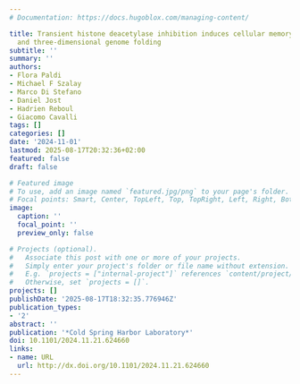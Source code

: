 ```yaml
---
# Documentation: https://docs.hugoblox.com/managing-content/

title: Transient histone deacetylase inhibition induces cellular memory of gene expression
  and three-dimensional genome folding
subtitle: ''
summary: ''
authors:
- Flora Paldi
- Michael F Szalay
- Marco Di Stefano
- Daniel Jost
- Hadrien Reboul
- Giacomo Cavalli
tags: []
categories: []
date: '2024-11-01'
lastmod: 2025-08-17T20:32:36+02:00
featured: false
draft: false

# Featured image
# To use, add an image named `featured.jpg/png` to your page's folder.
# Focal points: Smart, Center, TopLeft, Top, TopRight, Left, Right, BottomLeft, Bottom, BottomRight.
image:
  caption: ''
  focal_point: ''
  preview_only: false

# Projects (optional).
#   Associate this post with one or more of your projects.
#   Simply enter your project's folder or file name without extension.
#   E.g. `projects = ["internal-project"]` references `content/project/deep-learning/index.md`.
#   Otherwise, set `projects = []`.
projects: []
publishDate: '2025-08-17T18:32:35.776946Z'
publication_types:
- '2'
abstract: ''
publication: '*Cold Spring Harbor Laboratory*'
doi: 10.1101/2024.11.21.624660
links:
- name: URL
  url: http://dx.doi.org/10.1101/2024.11.21.624660
---
```


